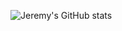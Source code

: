 ![Jeremy's GitHub stats](https://github-readme-stats.vercel.app/api?username=jehman06&show_icons=true&theme=radical)
